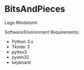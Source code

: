 # BitsAndPieces
Lego Mindstorm

Software/Environment Requirements:
- Python 3.x
- Tkinter 3
- pyttsx3
- pywin32
- keyboard
